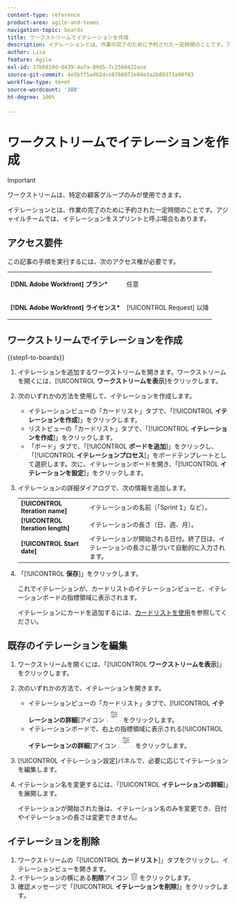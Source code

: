 ```yaml
---
content-type: reference
product-area: agile-and-teams
navigation-topic: boards
title: ワークストリームでイテレーションを作成
description: イテレーションとは、作業の完了のために予約された一定時間のことです。アジャイルチームでは、イテレーションをスプリントと呼ぶ場合もあります。
author: Lisa
feature: Agile
exl-id: 37b8810d-8439-4a7a-89d5-7c2560422ace
source-git-commit: 4e5bff5ad62dce8766072e04e3a2b89371a90f03
workflow-type: tm+mt
source-wordcount: '380'
ht-degree: 100%

---
```


# ワークストリームでイテレーションを作成

>[!IMPORTANT]
>
>ワークストリームは、特定の顧客グループのみが使用できます。

イテレーションとは、作業の完了のために予約された一定時間のことです。アジャイルチームでは、イテレーションをスプリントと呼ぶ場合もあります。

## アクセス要件

この記事の手順を実行するには、次のアクセス権が必要です。

<table style="table-layout:auto"> 
 <col> 
 </col> 
 <col> 
 </col> 
 <tbody> 
  <tr> 
   <td role="rowheader"><strong>[!DNL Adobe Workfront] プラン*</strong></td> 
   <td> <p>任意</p> </td> 
  </tr> 
  <tr> 
   <td role="rowheader"><strong>[!DNL Adobe Workfront] ライセンス*</strong></td> 
   <td> <p>[!UICONTROL Request] 以降</p> </td> 
  </tr> 
 </tbody> 
</table>

## ワークストリームでイテレーションを作成

{{step1-to-boards}}

1. イテレーションを追加するワークストリームを開きます。ワークストリームを開くには、[!UICONTROL **ワークストリームを表示**]&#x200B;をクリックします。
1. 次のいずれかの方法を使用して、イテレーションを作成します。

   * イテレーションビューの「カードリスト」タブで、「[!UICONTROL **イテレーションを作成**]」をクリックします。
   * リストビューの「カードリスト」タブで、「[!UICONTROL **イテレーションを作成**]」をクリックします。
   * 「ボード」タブで、「[!UICONTROL **ボードを追加**]」をクリックし、「[!UICONTROL **イテレーションプロセス**]」をボードテンプレートとして選択します。次に、イテレーションボードを開き、「[!UICONTROL **イテレーションを設定**]」をクリックします。

1. イテレーションの詳細ダイアログで、次の情報を追加します。

   <table style="table-layout:auto"> 
    <tbody> 
     <tr> 
      <td><strong>[!UICONTROL Iteration name]</strong></td> 
      <td>イテレーションの名前（「Sprint 1」など）。</td> 
     </tr> 
     <tr> 
      <td><strong>[!UICONTROL Iteration length]</strong></td> 
      <td>イテレーションの長さ（日、週、月）。</td> 
     </tr>
     <tr> 
      <td><strong>[!UICONTROL Start date]</strong></td> 
      <td>イテレーションが開始される日付。終了日は、イテレーションの長さに基づいて自動的に入力されます。</td> 
     </tr> 
    </tbody> 
   </table>

1. 「[!UICONTROL **保存**]」をクリックします。

   これでイテレーションが、カードリストのイテレーションビューと、イテレーションボードの指標領域に表示されます。

   イテレーションにカードを追加するには、[カードリストを使用](/help/quicksilver/agile/use-boards-agile-planning-tools/use-card-list.md)を参照してください。

## 既存のイテレーションを編集

1. ワークストリームを開くには、「[!UICONTROL **ワークストリームを表示**]」をクリックします。
1. 次のいずれかの方法で、イテレーションを開きます。

   * イテレーションビューの「カードリスト」タブで、[!UICONTROL **イテレーションの詳細**]&#x200B;アイコン ![イテレーションの詳細](assets/iteration-details-button.png) をクリックします。
   * イテレーションボードで、右上の指標領域に表示される&#x200B;[!UICONTROL **イテレーションの詳細**]&#x200B;アイコン ![イテレーションの詳細](assets/iteration-details-button.png) をクリックします。

1. [!UICONTROL イテレーション設定]パネルで、必要に応じてイテレーションを編集します。
1. イテレーション名を変更するには、「[!UICONTROL **イテレーションの詳細**]」を展開します。

   イテレーションが開始された後は、イテレーション名のみを変更でき、日付やイテレーションの長さは変更できません。

<!--   

1. <span class="preview">To add goals to the iteration, expand [!UICONTROL **Goals**].</span>
1. <span class="preview">Click [!UICONTROL **Add goal**], and type the goal name.</span>

   <span class="preview">As goals are completed during the iteration, you can select the check box to mark them complete, or click the **Delete** icon ![Delete icon](assets/delete.png) to delete a goal. The metrics area on the top right of the iteration shows how many goals exist and how many have been completed.</span>

<div class="preview">

## Assign cards to the next iteration

Use the [!UICONTROL Next Iteration] column to move cards from the current iteration to the next iteration, without sending them to the backlog first.

1. Move a card to the [!UICONTROL **Next Iteration**] column, or add a new card directly in the column.
1. Access the next iteration by clicking the [!UICONTROL **Next Iteration**] column title, or by clicking the up-pointing arrow next to the iteration name on the top of the screen.

   The cards that you marked to come over to the next iteration are placed in the columns that correspond with their status.

</div>
-->

## イテレーションを削除

1. ワークストリームの「[!UICONTROL **カードリスト**]」タブをクリックし、イテレーションビューを開きます。
1. イテレーションの横にある&#x200B;**削除**&#x200B;アイコン ![削除アイコン](assets/delete.png) をクリックします。
1. 確認メッセージで「[!UICONTROL **イテレーションを削除**]」をクリックします。
